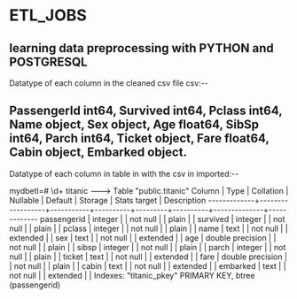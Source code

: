 # ETL_JOBS
learning data preprocessing with PYTHON and POSTGRESQL
---------------------------------------------------------------------------------------------------------------------
Datatype of each column in  the cleaned csv file csv:--

PassengerId int64,
Survived int64,
Pclass int64,
Name object,
Sex object,
Age float64,
SibSp int64,
Parch int64,
Ticket object,
Fare float64,
Cabin object,
Embarked object.
--------------------------------------------------------------------------------------------------------------------
Datatype of each column in table in with the csv in imported:--


mydbetl=# \d+ titanic    --->
                                         Table "public.titanic"
   Column    |       Type       | Collation | Nullable | Default | Storage  | Stats target | Description 
-------------+------------------+-----------+----------+---------+----------+--------------+-------------
 passengerid | integer          |           | not null |         | plain    |              | 
 survived    | integer          |           | not null |         | plain    |              | 
 pclass      | integer          |           | not null |         | plain    |              | 
 name        | text             |           | not null |         | extended |              | 
 sex         | text             |           | not null |         | extended |              | 
 age         | double precision |           | not null |         | plain    |              | 
 sibsp       | integer          |           | not null |         | plain    |              | 
 parch       | integer          |           | not null |         | plain    |              | 
 ticket      | text             |           | not null |         | extended |              | 
 fare        | double precision |           | not null |         | plain    |              | 
 cabin       | text             |           | not null |         | extended |              | 
 embarked    | text             |           | not null |         | extended |              | 
Indexes:
    "titanic_pkey" PRIMARY KEY, btree (passengerid)


